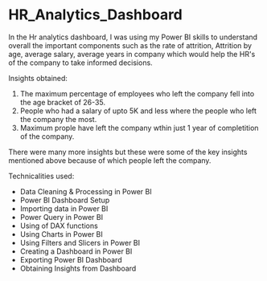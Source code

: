 # HR_Analytics_Dashboard
In the Hr analytics dashboard, I was using my Power BI skills to understand overall the important components such as the rate of attrition, Attrition by age, average salary, average years in company which would help the HR's of the company to take informed decisions.

Insights obtained: 
1. The maximum percentage of employees who left the company fell into the age bracket of 26-35.
2. People who had a salary of upto 5K and less where the people who left the company the most.
3. Maximum prople have left the company wthin just 1 year of completition of the company.

There were many more insights but these were some of the key insights mentioned above because of which people left the company.

Technicalities used: 
- Data Cleaning & Processing in Power BI
- Power BI Dashboard Setup
- Importing data in Power BI
- Power Query in Power BI
- Using of DAX functions
- Using Charts in Power BI
- Using Filters and Slicers in Power BI
- Creating a Dashboard in Power BI 
- Exporting Power BI Dashboard
- Obtaining Insights from Dashboard 

